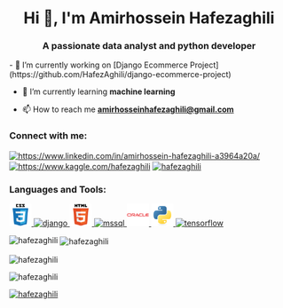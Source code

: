 <h1 align="center">Hi 👋, I'm Amirhossein Hafezaghili</h1>
<h3 align="center">A passionate data analyst and python developer</h3>
<p></p>
- 🔭 I’m currently working on [Django Ecommerce Project](https://github.com/HafezAghili/django-ecommerce-project)

- 🌱 I’m currently learning **machine learning**

- 📫 How to reach me **amirhosseinhafezaghili@gmail.com**

<h3 align="left">Connect with me:</h3>
<p align="left">
<a href="https://linkedin.com/in/https://www.linkedin.com/in/amirhossein-hafezaghili-a3964a20a/" target="blank"><img align="center" src="https://raw.githubusercontent.com/rahuldkjain/github-profile-readme-generator/master/src/images/icons/Social/linked-in-alt.svg" alt="https://www.linkedin.com/in/amirhossein-hafezaghili-a3964a20a/" height="30" width="40" /></a>
<a href="https://kaggle.com/https://www.kaggle.com/hafezaghili" target="blank"><img align="center" src="https://raw.githubusercontent.com/rahuldkjain/github-profile-readme-generator/master/src/images/icons/Social/kaggle.svg" alt="https://www.kaggle.com/hafezaghili" height="30" width="40" /></a>
<a href="https://instagram.com/hafezaghili" target="blank"><img align="center" src="https://raw.githubusercontent.com/rahuldkjain/github-profile-readme-generator/master/src/images/icons/Social/instagram.svg" alt="hafezaghili" height="30" width="40" /></a>
</p>

<h3 align="left">Languages and Tools:</h3>
<p align="left"> <a href="https://www.w3schools.com/css/" target="_blank" rel="noreferrer"> <img src="https://raw.githubusercontent.com/devicons/devicon/master/icons/css3/css3-original-wordmark.svg" alt="css3" width="40" height="40"/> </a> <a href="https://www.djangoproject.com/" target="_blank" rel="noreferrer"> <img src="https://cdn.worldvectorlogo.com/logos/django.svg" alt="django" width="40" height="40"/> </a> <a href="https://www.w3.org/html/" target="_blank" rel="noreferrer"> <img src="https://raw.githubusercontent.com/devicons/devicon/master/icons/html5/html5-original-wordmark.svg" alt="html5" width="40" height="40"/> </a> <a href="https://www.microsoft.com/en-us/sql-server" target="_blank" rel="noreferrer"> <img src="https://www.svgrepo.com/show/303229/microsoft-sql-server-logo.svg" alt="mssql" width="40" height="40"/> </a> <a href="https://www.oracle.com/" target="_blank" rel="noreferrer"> <img src="https://raw.githubusercontent.com/devicons/devicon/master/icons/oracle/oracle-original.svg" alt="oracle" width="40" height="40"/> </a> <a href="https://www.python.org" target="_blank" rel="noreferrer"> <img src="https://raw.githubusercontent.com/devicons/devicon/master/icons/python/python-original.svg" alt="python" width="40" height="40"/> </a> <a href="https://www.tensorflow.org" target="_blank" rel="noreferrer"> <img src="https://www.vectorlogo.zone/logos/tensorflow/tensorflow-icon.svg" alt="tensorflow" width="40" height="40"/> </a> </p>

<p><img align="left" src="https://github-readme-stats.vercel.app/api/top-langs?username=hafezaghili&show_icons=true&locale=en&layout=compact" alt="hafezaghili" /></p>

<p>&nbsp;<img align="center" src="https://github-readme-stats.vercel.app/api?username=hafezaghili&show_icons=true&locale=en" alt="hafezaghili" /></p>

<p><img align="center" src="https://github-readme-streak-stats.herokuapp.com/?user=hafezaghili&" alt="hafezaghili" /></p>
<p align="left"> <img src="https://komarev.com/ghpvc/?username=hafezaghili&label=Profile%20views&color=0e75b6&style=flat" alt="hafezaghili" /> </p>

<p align="left"> <a href="https://github.com/ryo-ma/github-profile-trophy"><img src="https://github-profile-trophy.vercel.app/?username=hafezaghili" alt="hafezaghili" /></a> </p>
